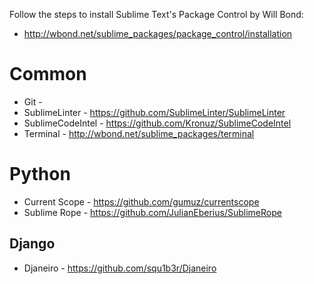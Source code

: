 Follow the steps to install Sublime Text's Package Control by Will Bond:
* http://wbond.net/sublime_packages/package_control/installation


Common
======
* Git -
* SublimeLinter - https://github.com/SublimeLinter/SublimeLinter
* SublimeCodeIntel - https://github.com/Kronuz/SublimeCodeIntel
* Terminal - http://wbond.net/sublime_packages/terminal


Python
======
* Current Scope - https://github.com/gumuz/currentscope
* Sublime Rope - https://github.com/JulianEberius/SublimeRope


Django
------
* Djaneiro - https://github.com/squ1b3r/Djaneiro
